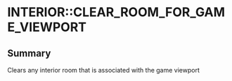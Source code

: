 # INTERIOR::CLEAR_ROOM_FOR_GAME_VIEWPORT

## Summary
Clears any interior room that is associated with the game viewport